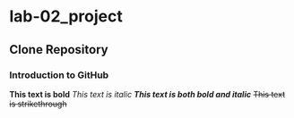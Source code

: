 # lab-02_project
## Clone Repository
### Introduction to GitHub
**This text is bold**
*This text is italic*
***This text is both bold and italic***
~~This text is strikethrough~~
